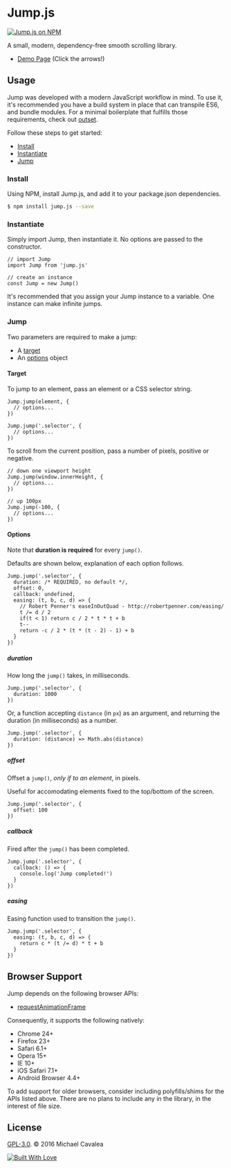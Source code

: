 # Jump.js

[![Jump.js on NPM](https://img.shields.io/npm/v/jump.js.svg)](https://www.npmjs.com/package/jump.js)

A small, modern, dependency-free smooth scrolling library.

* [Demo Page](http://callmecavs.github.io/jump.js/) (Click the arrows!)

## Usage

Jump was developed with a modern JavaScript workflow in mind. To use it, it's recommended you have a build system in place that can transpile ES6, and bundle modules. For a minimal boilerplate that fulfills those requirements, check out [outset](https://github.com/callmecavs/outset).

Follow these steps to get started:

* [Install](#install)
* [Instantiate](#instantiate)
* [Jump](#jump)

### Install

Using NPM, install Jump.js, and add it to your package.json dependencies.

```bash
$ npm install jump.js --save
```

### Instantiate

Simply import Jump, then instantiate it. No options are passed to the constructor.

```es6
// import Jump
import Jump from 'jump.js'

// create an instance
const Jump = new Jump()
```

It's recommended that you assign your Jump instance to a variable. One instance can make infinite jumps.

### Jump

Two parameters are required to make a jump:

* A [target](#target)
* An [options](#options) object

#### Target

To jump to an element, pass an element or a CSS selector string.

```es6
Jump.jump(element, {
  // options...
})

Jump.jump('.selector', {
  // options...
})
```

To scroll from the current position, pass a number of pixels, positive or negative.

```es6
// down one viewport height
Jump.jump(window.innerHeight, {
  // options...
})

// up 100px
Jump.jump(-100, {
  // options...
})
```

#### Options

Note that **duration is required** for every `jump()`.

Defaults are shown below, explanation of each option follows.

```es6
Jump.jump('.selector', {
  duration: /* REQUIRED, no default */,
  offset: 0,
  callback: undefined,
  easing: (t, b, c, d) => {
    // Robert Penner's easeInOutQuad - http://robertpenner.com/easing/
    t /= d / 2
    if(t < 1) return c / 2 * t * t + b
    t--
    return -c / 2 * (t * (t - 2) - 1) + b
  }
})
```

##### duration

How long the `jump()` takes, in milliseconds.

```es6
Jump.jump('.selector', {
  duration: 1000
})
```

Or, a function accepting `distance` (in `px`) as an argument, and returning the duration (in milliseconds) as a number.

```es6
Jump.jump('.selector', {
  duration: (distance) => Math.abs(distance)
})
```

##### offset

Offset a `jump()`, _only if to an element_, in pixels.

Useful for accomodating elements fixed to the top/bottom of the screen.

```es6
Jump.jump('.selector', {
  offset: 100
})
```

##### callback

Fired after the `jump()` has been completed.

```es6
Jump.jump('.selector', {
  callback: () => {
    console.log('Jump completed!')
  }
})
```

##### easing

Easing function used to transition the `jump()`.

```es6
Jump.jump('.selector', {
  easing: (t, b, c, d) => {
    return c * (t /= d) * t + b
  }
})
```

## Browser Support

Jump depends on the following browser APIs:

* [requestAnimationFrame](https://developer.mozilla.org/en-US/docs/Web/API/window/requestAnimationFrame)

Consequently, it supports the following natively:

* Chrome 24+
* Firefox 23+
* Safari 6.1+
* Opera 15+
* IE 10+
* iOS Safari 7.1+
* Android Browser 4.4+

To add support for older browsers, consider including polyfills/shims for the APIs listed above. There are no plans to include any in the library, in the interest of file size.

## License

[GPL-3.0](http://www.gnu.org/licenses/gpl.txt). © 2016 Michael Cavalea

[![Built With Love](http://forthebadge.com/images/badges/built-with-love.svg)](http://forthebadge.com)
